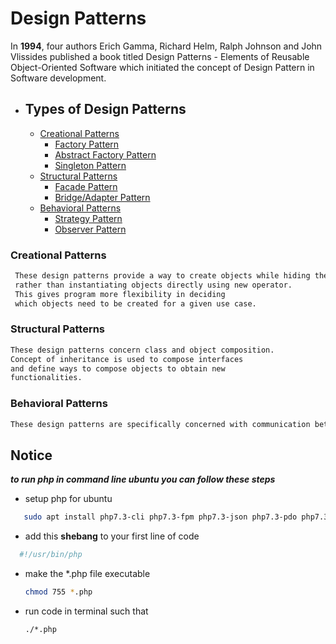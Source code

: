 # Design Patterns

In **1994**, four authors Erich Gamma, Richard Helm, Ralph Johnson and John Vlissides published a book titled Design Patterns - Elements of Reusable Object-Oriented Software which initiated the concept of Design Pattern in Software development.

- ## Types of Design Patterns
  
  - [Creational Patterns](#creational-patterns)
    - [Factory Pattern](1.1.Factory_Pattern)
    - [Abstract Factory Pattern](1.2.Abstract_Factory_Pattern)
    - [Singleton Pattern](1.3.Singleton_Pattern)
  - [Structural Patterns](#structural-patterns)
    - [Facade Pattern](2.1.Facade_Pattern)
    - [Bridge/Adapter Pattern](2.2.Bridge/Adapter_Pattern)
  - [Behavioral Patterns](#behavioral-patterns)
    - [Strategy Pattern](3.1.Strategy_Pattern)
    - [Observer Pattern](3.2.Observer_Pattern)

### Creational Patterns

```markdown
 These design patterns provide a way to create objects while hiding the creation logic,
 rather than instantiating objects directly using new operator. 
 This gives program more flexibility in deciding 
 which objects need to be created for a given use case.
```

### Structural Patterns

```markdown
These design patterns concern class and object composition.
Concept of inheritance is used to compose interfaces
and define ways to compose objects to obtain new 
functionalities.
```

### Behavioral Patterns

```markdown
These design patterns are specifically concerned with communication between objects.
```

## Notice

 ___to run php in command line ubuntu you can follow these steps___

- setup php for ubuntu  

```bash
   sudo apt install php7.3-cli php7.3-fpm php7.3-json php7.3-pdo php7.3-mysql php7.3-zip php7.3-gd  php7.3-mbstring php7.3-curl php7.3-xml php7.3-bcmath php7.3-json
```

- add this **shebang** to your first line of code

```php
  #!/usr/bin/php
```

- make the *.php file executable
  
  ```bash
  chmod 755 *.php
  ```

- run code in terminal such that
  
  ```bash
  ./*.php
  ```
